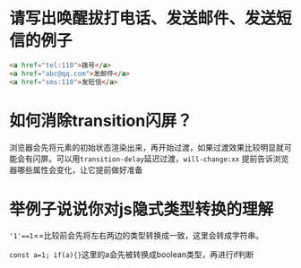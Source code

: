 # 请写出唤醒拔打电话、发送邮件、发送短信的例子

```html
<a href="tel:110">拨号</a>
<a href="abc@qq.com">发邮件</a>
<a href="sms:110">发短信</a>
```

# 如何消除transition闪屏？

浏览器会先将元素的初始状态渲染出来，再开始过渡，如果过渡效果比较明显就可能会有闪屏。可以用`transition-delay`延迟过渡，`will-change:xx` 提前告诉浏览器哪些属性会变化，让它提前做好准备

# 举例子说说你对js隐式类型转换的理解

`'1'==1`==比较前会先将左右两边的类型转换成一致，这里会转成字符串。

`const a=1; if(a){}`这里的a会先被转换成boolean类型，再进行if判断